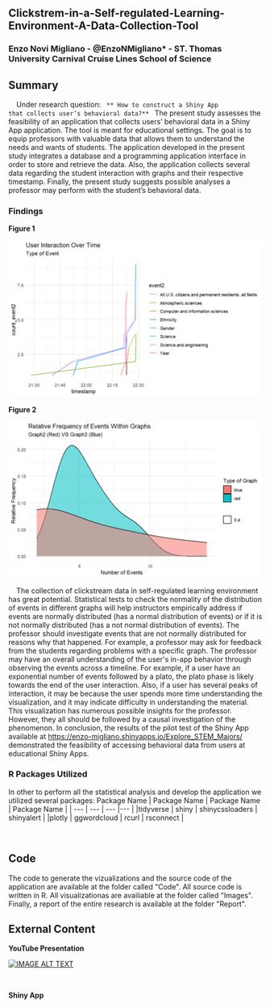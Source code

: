 

<p align="center">
<h2>Clickstrem-in-a-Self-regulated-Learning-Environment-A-Data-Collection-Tool </h2>
<h3> Enzo Novi Migliano - @EnzoNMigliano* - ST. Thomas University Carnival Cruise Lines School of Science </h3>
</p>

## Summary
&nbsp; &nbsp; Under research question: <code> ** How to construct a Shiny App that collects user’s behavioral data?** </code> The present study assesses the feasibility of an application that collects users’ behavioral data in a Shiny App application. The tool is meant for educational settings. The goal is to equip professors with valuable data that allows them to understand the needs and wants of students. The application developed in the present study integrates a database and a programming application interface in order to store and retrieve the data. Also, the application collects several data regarding the student interaction with graphs and their respective timestamp. Finally, the present study suggests possible analyses a professor may perform with the student’s behavioral data. 


### Findings

**Figure 1**

 [![IMAGE ALT TEXT](https://raw.githubusercontent.com/EnzoNMigliano/Clickstrem-in-a-Self-regulated-Learning-Environment-A-Data-Collection-Tool/main/Images/User%20Interaction.png)](https://github.com/EnzoNMigliano/Clickstrem-in-a-Self-regulated-Learning-Environment-A-Data-Collection-Tool/blob/main/Code/graph%20for%20the%20results%20section.Rmd "Graphs")
 
**Figure 2**

  [![IMAGE ALT TEXT](https://raw.githubusercontent.com/EnzoNMigliano/Clickstrem-in-a-Self-regulated-Learning-Environment-A-Data-Collection-Tool/main/Images/Distribution.png)](https://github.com/EnzoNMigliano/Clickstrem-in-a-Self-regulated-Learning-Environment-A-Data-Collection-Tool/blob/main/Code/graph%20for%20the%20results%20section.Rmd "Graphs")
 
&nbsp; &nbsp; The collection of clickstream data in self-regulated learning environment has great potential. Statistical tests to check the normality of the distribution of events in different graphs will help instructors empirically address if events are normally distributed (has a normal distribution of events) or if it is not normally distributed (has a not normal distribution of events). The professor should investigate events that are not normally distributed for reasons why that happened. For example, a professor may ask for feedback from the students regarding problems with a specific graph. The professor may have an overall understanding of the user's in-app behavior through observing the events across a timeline. For example, if a user have an exponential number of events followed by a plato, the plato phase is likely towards the end of the user interaction. Also, if a user has several peaks of interaction, it may be because the user spends more time understanding the visualization, and it may indicate difficulty in understanding the material. This visualization has numerous possible insights for the professor. However, they all should be followed by a causal investigation of the phenomenon. In conclusion, the results of the pilot test of the Shiny App available at https://enzo-migliano.shinyapps.io/Explore_STEM_Majors/ demonstrated the feasibility of accessing behavioral data from users at educational Shiny Apps.
 
### R Packages Utilized
 In other to perform all the statistical analysis and develop the application we utilized several packages:
  Package Name | Package Name |  Package Name |  Package Name |
| --- | --- | --- |--- |
 |tidyverse | shiny | shinycssloaders | shinyalert |
 |plotly | ggwordcloud |  rcurl | rsconnect |



 <br/>
 
 ## Code
 The code to generate the vizualizations and the source code of the application are available at the folder called "Code". All source code is written in R. All visualizationas are availiable at the folder called "Images". Finally, a report of the entire research is available at the folder "Report".
 
 
 ## External Content
 
 **YouTube Presentation**
 
 [![IMAGE ALT TEXT](http://img.youtube.com/vi/16zCCgqT0Ls/0.jpg)](http://www.youtube.com/watch?v=16zCCgqT0Ls "Video Title")
 

 
 <br>
 
 **Shiny App**
 
 
 
